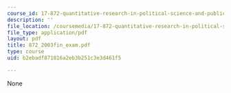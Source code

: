 ```yaml
---
course_id: 17-872-quantitative-research-in-political-science-and-public-policy-spring-2004
description: ''
file_location: /coursemedia/17-872-quantitative-research-in-political-science-and-public-policy-spring-2004/b2ebadf871816a2eb3b251c3e3d461f5_872_2003fin_exam.pdf
file_type: application/pdf
layout: pdf
title: 872_2003fin_exam.pdf
type: course
uid: b2ebadf871816a2eb3b251c3e3d461f5

---
```

None